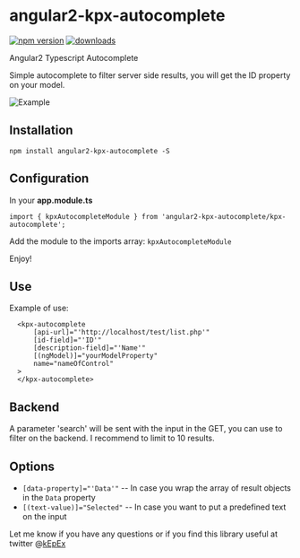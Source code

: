 # angular2-kpx-autocomplete

[![npm version](https://badge.fury.io/js/angular2-kpx-autocomplete.svg)](https://badge.fury.io/js/angular2-kpx-autocomplete) [![downloads](https://img.shields.io/npm/dm/angular2-kpx-autocomplete.svg)](https://www.npmjs.com/package/angular2-kpx-autocomplete)

Angular2 Typescript Autocomplete

Simple autocomplete to filter server side results, you will get the ID property on your model.

![Example](!example.gif)

## Installation

```
npm install angular2-kpx-autocomplete -S
```

## Configuration
In your **app.module.ts**

```
import { kpxAutocompleteModule } from 'angular2-kpx-autocomplete/kpx-autocomplete';
```
Add the module to the imports array: `kpxAutocompleteModule`

Enjoy!

## Use
Example of use:

```
  <kpx-autocomplete  
      [api-url]="'http://localhost/test/list.php'"
      [id-field]="'ID'"
      [description-field]="'Name'"
      [(ngModel)]="yourModelProperty" 
      name="nameOfControl"
  >
  </kpx-autocomplete>
```

## Backend

A parameter 'search' will be sent with the input in the GET, you can use to filter on the backend. I recommend to limit to 10 results.

## Options


- `[data-property]="'Data'"`  -- In case you wrap the array of result objects in the `Data` property
- `[(text-value)]="Selected"` -- In case you want to put a predefined text on the input




Let me know if you have any questions or if you find this library useful at twitter @[kEpEx](https://twitter.com/kepex)